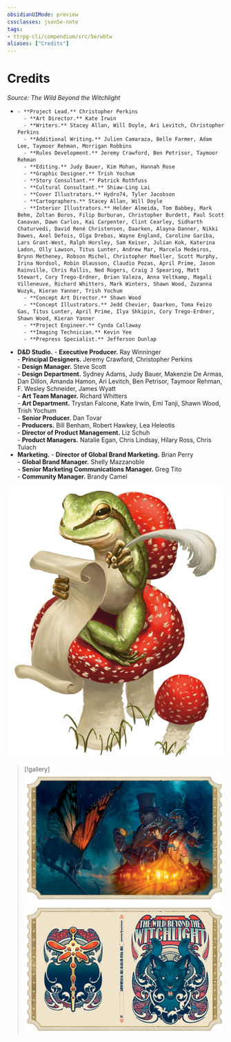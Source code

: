 ```yaml
---
obsidianUIMode: preview
cssclasses: json5e-note
tags:
- ttrpg-cli/compendium/src/5e/wbtw
aliases: ["Credits"]
---
```

# Credits
*Source: The Wild Beyond the Witchlight* 

-     - **Project Lead.** Christopher Perkins    
        - **Art Director.** Kate Irwin    
        - **Writers.** Stacey Allan, Will Doyle, Ari Levitch, Christopher Perkins    
        - **Additional Writing.** Julien Camaraza, Belle Farmer, Adam Lee, Taymoor Rehman, Morrigan Robbins    
        - **Rules Development.** Jeremy Crawford, Ben Petrisor, Taymoor Rehman    
        - **Editing.** Judy Bauer, Kim Mohan, Hannah Rose    
        - **Graphic Designer.** Trish Yochum    
        - **Story Consultant.** Patrick Rothfuss    
        - **Cultural Consultant.** Shiaw-Ling Lai    
        - **Cover Illustrators.** Hydro74, Tyler Jacobson    
        - **Cartographers.** Stacey Allan, Will Doyle    
        - **Interior Illustrators.** Helder Almeida, Tom Babbey, Mark Behm, Zoltan Boros, Filip Burburan, Christopher Burdett, Paul Scott Canavan, Dawn Carlos, Kai Carpenter, Clint Cearley, Sidharth Chaturvedi, David René Christensen, Daarken, Alayna Danner, Nikki Dawes, Axel Defois, Olga Drebas, Wayne England, Caroline Gariba, Lars Grant-West, Ralph Horsley, Sam Keiser, Julian Kok, Katerina Ladon, Olly Lawson, Titus Lunter, Andrew Mar, Marcela Medeiros, Brynn Metheney, Robson Michel, Christopher Moeller, Scott Murphy, Irina Nordsol, Robin Olausson, Claudio Pozas, April Prime, Jason Rainville, Chris Rallis, Ned Rogers, Craig J Spearing, Matt Stewart, Cory Trego-Erdner, Brian Valeza, Anna Veltkamp, Magali Villeneuve, Richard Whitters, Mark Winters, Shawn Wood, Zuzanna Wuzyk, Kieran Yanner, Trish Yochum    
        - **Concept Art Director.** Shawn Wood    
        - **Concept Illustrators.** Jedd Chevier, Daarken, Toma Feizo Gas, Titus Lunter, April Prime, Ilya Shkipin, Cory Trego-Erdner, Shawn Wood, Kieran Yanner    
        - **Project Engineer.** Cynda Callaway    
        - **Imaging Technician.** Kevin Yee    
        - **Prepress Specialist.** Jefferson Dunlap    
- **D&D Studio.**     - **Executive Producer.** Ray Winninger    
        - **Principal Designers.** Jeremy Crawford, Christopher Perkins    
        - **Design Manager.** Steve Scott    
        - **Design Department.** Sydney Adams, Judy Bauer, Makenzie De Armas, Dan Dillon, Amanda Hamon, Ari Levitch, Ben Petrisor, Taymoor Rehman, F. Wesley Schneider, James Wyatt    
        - **Art Team Manager.** Richard Whitters    
        - **Art Department.** Trystan Falcone, Kate Irwin, Emi Tanji, Shawn Wood, Trish Yochum    
        - **Senior Producer.** Dan Tovar    
        - **Producers.** Bill Benham, Robert Hawkey, Lea Heleotis    
        - **Director of Product Management.** Liz Schuh    
        - **Product Managers.** Natalie Egan, Chris Lindsay, Hilary Ross, Chris Tulach    
- **Marketing.**     - **Director of Global Brand Marketing.** Brian Perry    
        - **Global Brand Manager.** Shelly Mazzanoble    
        - **Senior Marketing Communications Manager.** Greg Tito    
        - **Community Manager.** Brandy Camel    

![](/CLI/adventures/the-wild-beyond-the-witchlight/img/credits.webp#center)

> [!gallery]
> ![On the Cover: The Witchlig...](/CLI/adventures/the-wild-beyond-the-witchlight/img/credits2.webp#gallery "On the Cover: The Witchlight Carnival has come to town! On the back cover, a displacer beast finds 8-year-old Tyler Jacobson and leads him back to the carnival, where he belongs.")
> ![On the Alt-Cover: Hydro74 ...](/CLI/adventures/the-wild-beyond-the-witchlight/img/credits3.webp#gallery "On the Alt-Cover: Hydro74 presents Star, a displacer beast kitten that loves adventuring in the Feywild. A wondrous magic item called the Witchlight vane graces the back cover.")